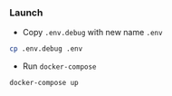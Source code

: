 ### Launch

- Copy `.env.debug` with new name `.env`
```bash
cp .env.debug .env
```
- Run `docker-compose`
```bash
docker-compose up
```

